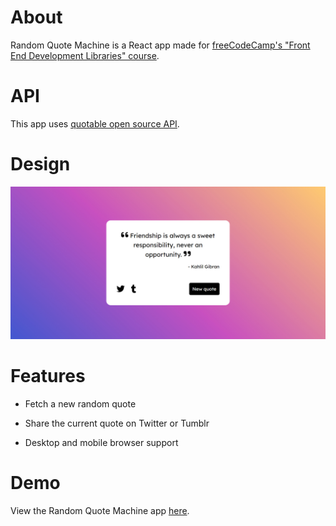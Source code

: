 # About

Random Quote Machine is a React app made for [freeCodeCamp's "Front End Development Libraries" course](https://www.freecodecamp.org/learn/front-end-development-libraries/).

# API

This app uses [quotable open source API](https://github.com/lukePeavey/quotable).

# Design

![app screenshot](https://github.com/g-elena-web/random-quote-machine/blob/master/src/images/screenshot.jpg?raw=true)

# Features

- Fetch a new random quote

- Share the current quote on Twitter or Tumblr

- Desktop and mobile browser support

# Demo

View the Random Quote Machine app [here](https://g-elena-web.github.io/random-quote-machine/).
